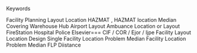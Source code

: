Keywords

Facility Planning
Layout
Location
HAZMAT  ,  HAZMAT location
Median
Covering
Warehouse
Hub
Airport Layout
Ambuance Location or Layout
FireStation
Hospital
Police
Elsevier===         CIF / COR / Ejor / Ijpe
Facility Layout
Location Design
Single Facility Location Problem
Median Facility Location Problem
Median FLP
Diistance
